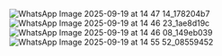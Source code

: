 ![WhatsApp Image 2025-09-19 at 14 47 14_178204b7](https://github.com/user-attachments/assets/68a2f5f2-318d-4691-b7f1-c144577ff8d9)
![WhatsApp Image 2025-09-19 at 14 46 23_1ae8d19c](https://github.com/user-attachments/assets/c7d059ee-0e4e-465a-8178-c45d7a6071a6)
![WhatsApp Image 2025-09-19 at 14 46 08_149eb039](https://github.com/user-attachments/assets/b247a6a8-2edc-49b1-a4f5-63dbd068bba2)
![WhatsApp Image 2025-09-19 at 14 55 52_08559452](https://github.com/user-attachments/assets/282f69b4-9abd-47c3-8830-3cd509c73baf)
